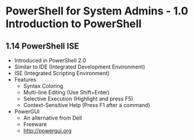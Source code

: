 PowerShell for System Admins - 1.0 Introduction to PowerShell
============================================================

1.14 PowerShell ISE
------------------------------------------------------------

* Introduced in PowerShell 2.0
* Similar to IDE (Integrated Development Environment)
* ISE (Integrated Scripting Environment)
* Features
	+ Syntax Coloring
	+ Multi-line Editing (Use Shift+Enter)
	+ Selective Execution (Highlight and press F5)
	+ Context-Sensitive Help (Press F1 after a command)
* PowerGUI
	+ An alternative from Dell
	+ Freeware
	+ http://powergui.org